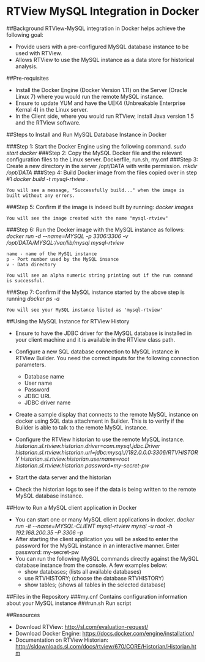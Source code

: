 # RTView MySQL Integration in Docker

##Background
RTView-MySQL integration in Docker helps achieve the following goal: 
* Provide users with a pre-configured MySQL database instance to be used with RTView. 
* Allows RTView to use the MySQL instance as a data store for historical analysis. 

##Pre-requisites
* Install the Docker Engine (Docker Version 1.11) on the Server (Oracle Linux 7) where you would run the remote MySQL instance. 
* Ensure to update YUM and have the UEK4 (Unbreakable Enterprise Kernal 4) in the Linux server. 
* In the Client side, where you would run RTView, install Java version 1.5 and the RTView software. 

##Steps to Install and Run MySQL Database Instance in Docker

###Step 1: Start the Docker Engine using the following command. 
	*sudo start docker*
###Step 2: Copy the MySQL Docker file and the relevant configuration files to the Linux server.
	Dockerfile, run.sh, my.cnf
###Step 3: Create a new directory in the server /opt/DATA with write permission. 
	*mkdir /opt/DATA*
###Step 4: Build Docker image from the files copied over in step #1
  	*docker build -t mysql-rtview .*
	
	You will see a message, "Successfully build..." when the image is built without any errors. 
###Step 5: Confirm if the image is indeed built by running: 
	*docker images*
	
	You will see the image created with the name "mysql-rtview"
###Step 6: Run the Docker image with the MySQL instance as follows:
	*docker run -d --name=MYSQL -p 3306:3306 -v /opt/DATA/MYSQL:/var/lib/mysql  mysql-rtview*
	
	name - name of the MySQL instance
	p - Port number used by the MySQL insance
	v - Data directory
	
	You will see an alpha numeric string printing out if the run command is successful. 
###Step 7: Confirm if the MySQL instance started by the above step is running
	*docker ps -a*
	
	You will see your MySQL instance listed as 'mysql-rtview'
##Using the MySQL Instance for RTView History
* Ensure to have the JDBC driver for the MySQL database is installed in your client machine and it is available in the RTView class path. 
* Configure a new SQL database connection to MySQL instance in RTView Builder. You need the correct inputs for the following connection parameters. 
	* Database name
	* User name
	* Password	
	* JDBC URL
	* JDBC driver name
* Create a sample display that connects to the remote MySQL instance on docker using SQL data attachment in Builder. This is to verify if the Builder is able to talk to the remote MySQL instance. 
* Configure the RTView historian to use the remote MySQL instance. 
*historian.sl.rtview.historian.driver=com.mysql.jdbc.Driver*
*historian.sl.rtview.historian.url=jdbc:mysql://192.0.0.0:3306/RTVHISTORY*
*historian.sl.rtview.historian.username=root*
*historian.sl.rtview.historian.password=my-secret-pw*

* Start the data server and the historian
* Check the historian logs to see if the data is being written to the remote MySQL database instance. 

##How to Run a MySQL client application in Docker
* You can start one or many MySQL client applications in docker. 
	*docker run -it --name=MYSQL-CLIENT  mysql-rtview mysql -u root -h 192.168.200.35 –P 3306 –p*
* After starting the client application you will be asked to enter the password for the MySQL instance in an interactive manner. 
	Enter password: my-secret-pw
* You can run the following MySQL commands directly against the MySQL database instance from the console. A few examples below: 
	* show databases; (lists all available databases)
	* use RTVHISTORY; (choose the database RTVHISTORY)
	* show tables;	(shows all tables in the selected database)

##Files in the Repository
###my.cnf
Contains configuration information about your MySQL instance
###run.sh
Run script
	
##Resources
* Download RTView: http://sl.com/evaluation-request/
* Download Docker Engine: https://docs.docker.com/engine/installation/
* Documentation on RTView Historian: http://sldownloads.sl.com/docs/rtview/670/CORE/Historian/Historian.htm
